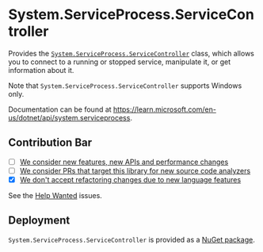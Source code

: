 # System.ServiceProcess.ServiceController
Provides the [`System.ServiceProcess.ServiceController`](https://learn.microsoft.com/en-us/dotnet/api/system.serviceprocess.servicecontroller) class, which allows you to connect to a running or stopped service, manipulate it, or get information about it.

Note that `System.ServiceProcess.ServiceController` supports Windows only.

Documentation can be found at https://learn.microsoft.com/en-us/dotnet/api/system.serviceprocess.

## Contribution Bar
- [ ] [We consider new features, new APIs and performance changes](README.md#primary-bar)
- [ ] [We consider PRs that target this library for new source code analyzers](README.md#secondary-bars)
- [x] [We don't accept refactoring changes due to new language features](README.md#secondary-bars)

See the [Help Wanted](https://github.com/dotnet/runtime/issues?q=is%3Aissue+is%3Aopen+label%3Aarea-System.ServiceProcess+label%3A%22help+wanted%22) issues.

## Deployment
`System.ServiceProcess.ServiceController` is provided as a [NuGet package](https://www.nuget.org/packages/System.ServiceProcess.ServiceController).
